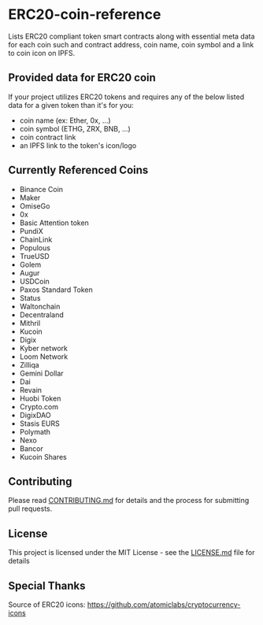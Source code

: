 # ERC20-coin-reference

Lists ERC20 compliant token smart contracts along with essential meta data for each coin such and contract address, coin name, coin symbol and a link to coin icon on IPFS.

## Provided data for ERC20 coin

If your project utilizes ERC20 tokens and requires any of the below listed data for a given token than it's for you:

- coin name (ex: Ether, 0x, ...)
- coin symbol (ETHG, ZRX, BNB, ...)
- coin contract link
- an IPFS link to the token's icon/logo

## Currently Referenced Coins

- Binance Coin
- Maker
- OmiseGo
- 0x
- Basic Attention token
- PundiX
- ChainLink
- Populous
- TrueUSD
- Golem
- Augur
- USDCoin
- Paxos Standard Token
- Status
- Waltonchain
- Decentraland
- Mithril
- Kucoin
- Digix
- Kyber network
- Loom Network
- Zilliqa
- Gemini Dollar
- Dai
- Revain
- Huobi Token
- Crypto.com
- DigixDAO
- Stasis EURS
- Polymath
- Nexo
- Bancor
- Kucoin Shares 

## Contributing

Please read [CONTRIBUTING.md](https://gist.github.com/PurpleBooth/b24679402957c63ec426) for details and the process for submitting pull requests.

## License

This project is licensed under the MIT License - see the [LICENSE.md](LICENSE.md) file for details

## Special Thanks

Source of ERC20 icons: https://github.com/atomiclabs/cryptocurrency-icons
